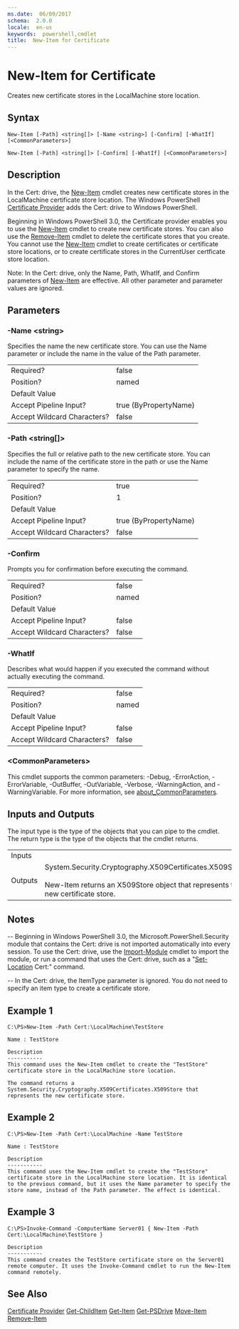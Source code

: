 ```yaml
---
ms.date:  06/09/2017
schema:  2.0.0
locale:  en-us
keywords:  powershell,cmdlet
title:  New-Item for Certificate
---
```


# New-Item for Certificate
Creates new certificate stores in the LocalMachine store location.

## Syntax

```
New-Item [-Path] <string[]> [-Name <string>] [-Confirm] [-WhatIf] [<CommonParameters>]

New-Item [-Path] <string[]> [-Confirm] [-WhatIf] [<CommonParameters>]
```

## Description
 In the Cert: drive, the [New-Item](../../Microsoft.PowerShell.Management/New-Item.md) cmdlet creates new certificate stores in the LocalMachine certificate store location. The Windows PowerShell [Certificate Provider](Certificate-Provider.md) adds the Cert: drive to Windows PowerShell.

 Beginning in Windows PowerShell 3.0, the Certificate provider enables you to use the [New-Item](../../Microsoft.PowerShell.Management/New-Item.md) cmdlet to create new certificate stores. You can also use the [Remove-Item](../../Microsoft.PowerShell.Management/Remove-Item.md) cmdlet to delete the certificate stores that you create.  You cannot use the [New-Item](../../Microsoft.PowerShell.Management/New-Item.md) cmdlet to create certificates or certificate store locations, or to create certificate stores in the CurrentUser certficate store location.

 Note:  In the Cert: drive, only the Name, Path, WhatIf, and Confirm parameters of [New-Item](../../Microsoft.PowerShell.Management/New-Item.md) are effective. All other parameter and parameter values are ignored.

## Parameters

### -Name <string\>
 Specifies the name the new certificate store. You can use the Name parameter or include the name in the value of the Path parameter.

|||
|-|-|
|Required?|false|
|Position?|named|
|Default Value||
|Accept Pipeline Input?|true (ByPropertyName)|
|Accept Wildcard Characters?|false|

### -Path <string[]>
 Specifies the full or relative path to the new certificate store. You can include the name of the certificate store in the path or use the Name parameter to specify the name.

|||
|-|-|
|Required?|true|
|Position?|1|
|Default Value||
|Accept Pipeline Input?|true (ByPropertyName)|
|Accept Wildcard Characters?|false|

### -Confirm
 Prompts you for confirmation before executing the command.

|||
|-|-|
|Required?|false|
|Position?|named|
|Default Value||
|Accept Pipeline Input?|false|
|Accept Wildcard Characters?|false|

### -WhatIf
 Describes what would happen if you executed the command without actually executing the command.

|||
|-|-|
|Required?|false|
|Position?|named|
|Default Value||
|Accept Pipeline Input?|false|
|Accept Wildcard Characters?|false|

### <CommonParameters\>
 This cmdlet supports the common parameters: -Debug, -ErrorAction, -ErrorVariable, -OutBuffer, -OutVariable,  -Verbose, -WarningAction, and -WarningVariable. For more information, see [about_CommonParameters](../../Microsoft.PowerShell.Core/About/about_CommonParameters.md).

## Inputs and Outputs
 The input type is the type of the objects that you can pipe to the cmdlet. The return type is the type of the objects that the cmdlet returns.

|||
|-|-|
|Inputs||
|Outputs|System.Security.Cryptography.X509Certificates.X509Store<br /><br /> New-Item returns an X509Store object that represents the new certificate store.|

## Notes
 -- Beginning in Windows PowerShell 3.0, the Microsoft.PowerShell.Security module that contains the Cert: drive is not imported automatically into every session. To use the Cert: drive, use the [Import-Module](../../Microsoft.PowerShell.Core/Import-Module.md) cmdlet to import the module, or run a command that uses the Cert: drive, such as a "[Set-Location](../../Microsoft.PowerShell.Management/Set-Location.md) Cert:" command.

 -- In the Cert: drive, the ItemType parameter is ignored. You do not need to specify an item type to create a certificate store.

## Example 1

```
C:\PS>New-Item -Path Cert:\LocalMachine\TestStore

Name : TestStore

Description
-----------
This command uses the New-Item cmdlet to create the "TestStore" certificate store in the LocalMachine store location.

The command returns a System.Security.Cryptography.X509Certificates.X509Store that represents the new certificate store.
```

## Example 2

```
C:\PS>New-Item -Path Cert:\LocalMachine -Name TestStore

Name : TestStore

Description
-----------
This command uses the New-Item cmdlet to create the "TestStore" certificate store in the LocalMachine store location. It is identical to the previous command, but it uses the Name parameter to specify the store name, instead of the Path parameter. The effect is identical.
```

## Example 3

```
C:\PS>Invoke-Command -ComputerName Server01 { New-Item -Path Cert:\LocalMachine\TestStore }

Description
-----------
This command creates the TestStore certificate store on the Server01 remote computer. It uses the Invoke-Command cmdlet to run the New-Item command remotely.
```

## See Also
 [Certificate Provider](Certificate-Provider.md)
 [Get-ChildItem](../../Microsoft.PowerShell.Management/Get-ChildItem.md)
 [Get-Item](../../Microsoft.PowerShell.Management/Get-Item.md)
 [Get-PSDrive](../../Microsoft.PowerShell.Management/Get-PSDrive.md)
 [Move-Item](../../Microsoft.PowerShell.Management/Move-Item.md)
 [Remove-Item](../../Microsoft.PowerShell.Management/Remove-Item.md)
